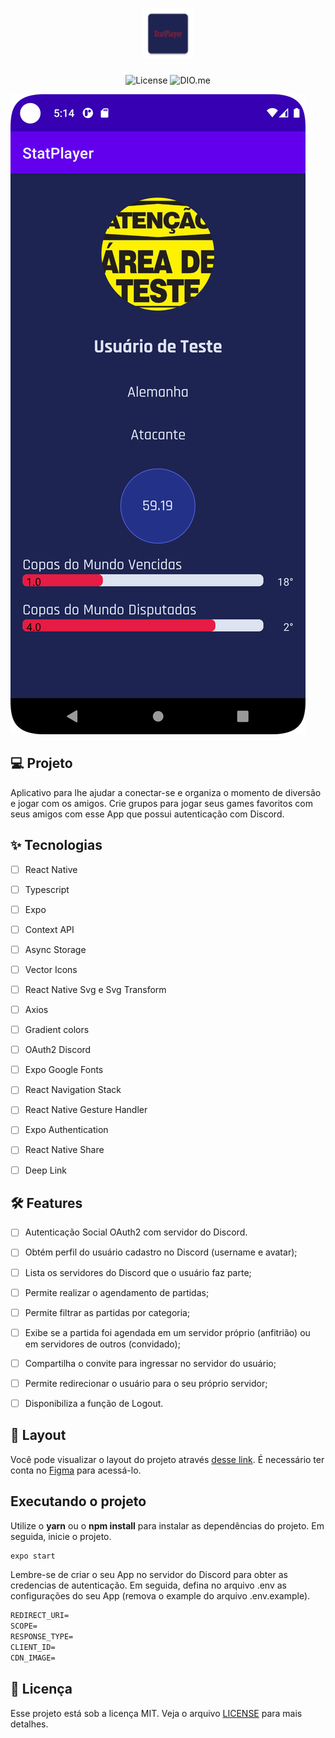 
<h1 align="center">
  <img alt="StatPlayer" height="80" title="StatPlayer" src="/app/src/main/res/mipmap-hdpi/ic_launcher.png" />
</h1>

<p align="center">
  <img alt="License" src="https://img.shields.io/static/v1?label=license&message=MIT&color=E51C44&labelColor=0A1033">

 <img src="https://img.shields.io/static/v1?label=DIO&message=me&color=E51C44&labelColor=0A1033" alt="DIO.me" />
</p>


![cover](Screenshot_20220517.png?style=flat)


## 💻 Projeto
Aplicativo para lhe ajudar a conectar-se e organiza o momento de diversão e jogar com os amigos. Crie grupos para jogar seus games favoritos com seus amigos com esse App que possui autenticação com Discord.

## ✨ Tecnologias

-   [ ] React Native
-   [ ] Typescript
-   [ ] Expo
-   [ ] Context API
-   [ ] Async Storage
-   [ ] Vector Icons
-   [ ] React Native Svg e Svg Transform
-   [ ] Axios
-   [ ] Gradient colors
-   [ ] OAuth2 Discord 
-   [ ] Expo Google Fonts
-   [ ] React Navigation Stack
-   [ ] React Native Gesture Handler
-   [ ] Expo Authentication
-   [ ] React Native Share
-   [ ] Deep Link


## :hammer_and_wrench: Features 

-   [ ] Autenticação Social OAuth2 com servidor do Discord.
-   [ ] Obtém perfil do usuário cadastro no Discord (username e avatar);
-   [ ] Lista os servidores do Discord que o usuário faz parte;
-   [ ] Permite realizar o agendamento de partidas;
-   [ ] Permite filtrar as partidas por categoria;
-   [ ] Exibe se a partida foi agendada em um servidor próprio (anfitrião) ou em servidores de outros (convidado);
-   [ ] Compartilha o convite para ingressar no servidor do usuário;
-   [ ] Permite redirecionar o usuário para o seu próprio servidor;
-   [ ] Disponibiliza a função de Logout.


## 🔖 Layout

Você pode visualizar o layout do projeto através [desse link](https://www.figma.com/community/file/991338130828322960). É necessário ter conta no [Figma](http://figma.com/) para acessá-lo.


## Executando o projeto

Utilize o **yarn** ou o **npm install** para instalar as dependências do projeto.
Em seguida, inicie o projeto.

```cl
expo start
```

Lembre-se de criar o seu App no servidor do Discord para obter as credencias de autenticação. Em seguida, defina no arquivo .env as configurações do seu App (remova o example do arquivo .env.example).
 
 ```cl
REDIRECT_URI=
SCOPE=
RESPONSE_TYPE=
CLIENT_ID=
CDN_IMAGE=
```


## 📄 Licença

Esse projeto está sob a licença MIT. Veja o arquivo [LICENSE](LICENSE.md) para mais detalhes.

<br />
